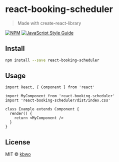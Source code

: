 # react-booking-scheduler

> Made with create-react-library

[![NPM](https://img.shields.io/npm/v/react-booking-scheduler.svg)](https://www.npmjs.com/package/react-booking-scheduler) [![JavaScript Style Guide](https://img.shields.io/badge/code_style-standard-brightgreen.svg)](https://standardjs.com)

## Install

```bash
npm install --save react-booking-scheduler
```

## Usage

```tsx
import React, { Component } from 'react'

import MyComponent from 'react-booking-scheduler'
import 'react-booking-scheduler/dist/index.css'

class Example extends Component {
  render() {
    return <MyComponent />
  }
}
```

## License

MIT © [kbwo](https://github.com/kbwo)
